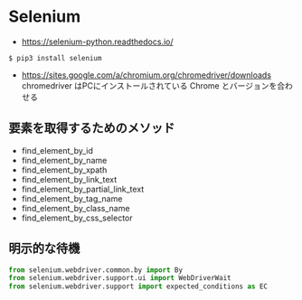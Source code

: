 # Selenium
- https://selenium-python.readthedocs.io/

```
$ pip3 install selenium
```

- https://sites.google.com/a/chromium.org/chromedriver/downloads
chromedriver はPCにインストールされている Chrome とバージョンを合わせる


## 要素を取得するためのメソッド
- find_element_by_id
- find_element_by_name
- find_element_by_xpath
- find_element_by_link_text
- find_element_by_partial_link_text
- find_element_by_tag_name
- find_element_by_class_name
- find_element_by_css_selector

## 明示的な待機

```python
from selenium.webdriver.common.by import By
from selenium.webdriver.support.ui import WebDriverWait
from selenium.webdriver.support import expected_conditions as EC
```
